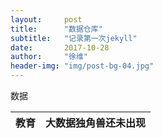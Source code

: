 ```yaml
---
layout:     post
title:      "数据仓库"
subtitle:   "记录第一次jekyll"
date:       2017-10-28
author:     "徐维"
header-img: "img/post-bg-04.jpg"
---
```


<p>数据</p>


教育  | 大数据独角兽还未出现
------------- | -------------
